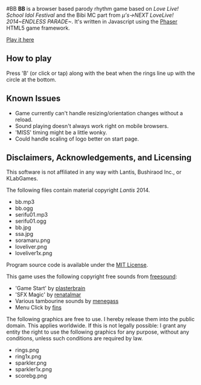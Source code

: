 #BB
**BB** is a browser based parody rhythm game based on *Love Live! School Idol Festival* and the Bibi MC part from *μ’s→NEXT LoveLive! 2014~ENDLESS PARADE~*. It's written in Javascript using the [Phaser](http://phaser.io/) HTML5 game framework.

[Play it here](https://marumichannel.github.io/bb)

## How to play
Press 'B' (or click or tap) along with the beat when the rings line up with the circle at the bottom.

## Known Issues

* Game currently can't handle resizing/orientation changes without a reload.
* Sound playing doesn't always work right on mobile browsers.
* 'MISS' timing might be a little wonky.
* Could handle scaling of logo better on start page.

## Disclaimers, Acknowledgements, and Licensing
This software is not affiliated in any way with Lantis, Bushiraod Inc., or KLabGames.

The following files contain material copyright *Lantis* 2014.

* bb.mp3
* bb.ogg
* serifu01.mp3
* serifu01.ogg
* bb.jpg
* ssa.jpg
* soramaru.png
* loveliver.png
* loveliver1x.png

Program source code is available under the [MIT License](http://opensource.org/licenses/MIT).

This game uses the following copyright free sounds from [freesound](http://www.freesound.org):

* 'Game Start' by [plasterbrain](http://freesound.org/people/plasterbrain/)
* 'SFX Magic' by [renatalmar](http://www.freesound.org/people/renatalmar/)
* Various tambourine sounds by [menegass](http://www.freesound.org/people/menegass/)
* Menu Click by [fins](http://www.freesound.org/people/fins/)


The following graphics are free to use. I hereby release them into the public domain. This applies worldwide.
If this is not legally possible:
I grant any entity the right to use the following graphics for any purpose, without any conditions, unless such conditions are required by law.

* rings.png
* ring1x.png
* sparkler.png
* sparkler1x.png
* scorebg.png
